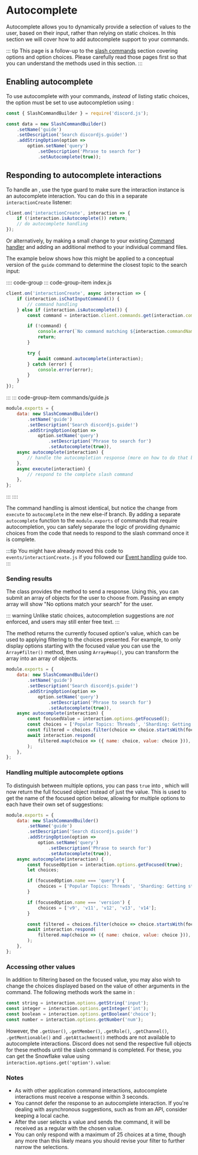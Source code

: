 # Autocomplete

Autocomplete allows you to dynamically provide a selection of values to the user, based on their input, rather than relying on static choices. In this section we will cover how to add autocomplete support to your commands.

::: tip
This page is a follow-up to the [slash commands](/slash-commands/advanced-creation.md) section covering options and option choices. Please carefully read those pages first so that you can understand the methods used in this section.
:::

## Enabling autocomplete

To use autocomplete with your commands, *instead* of listing static choices, the option must be set to use autocompletion using <DocsLink section="builders" path="class/SlashCommandStringOption?scrollTo=setAutocomplete" type="method" />:

```js {9}
const { SlashCommandBuilder } = require('discord.js');

const data = new SlashCommandBuilder()
	.setName('guide')
	.setDescription('Search discordjs.guide!')
	.addStringOption(option =>
		option.setName('query')
			.setDescription('Phrase to search for')
			.setAutocomplete(true));
```

## Responding to autocomplete interactions

To handle an <DocsLink path="class/AutocompleteInteraction"/>, use the <DocsLink path="class/BaseInteraction?scrollTo=isAutocomplete"/> type guard to make sure the interaction instance is an autocomplete interaction. You can do this in a separate `interactionCreate` listener:

<!-- eslint-skip -->

```js
client.on('interactionCreate', interaction => {
	if (!interaction.isAutocomplete()) return;
	// do autocomplete handling
});
```

Or alternatively, by making a small change to your existing [Command handler](/creating-your-bot/command-handling.md) and adding an additional method to your individual command files.

The example below shows how this might be applied to a conceptual version of the `guide` command to determine the closest topic to the search input:

:::: code-group
::: code-group-item index.js
```js {4,13}
client.on('interactionCreate', async interaction => {
	if (interaction.isChatInputCommand()) {
		// command handling
	} else if (interaction.isAutocomplete()) {
		const command = interaction.client.commands.get(interaction.commandName);

		if (!command) {
			console.error(`No command matching ${interaction.commandName} was found.`);
			return;
		}

		try {
			await command.autocomplete(interaction);
		} catch (error) {
			console.error(error);
		}
	}
});
```
:::
::: code-group-item commands/guide.js
```js
module.exports = {
	data: new SlashCommandBuilder()
		.setName('guide')
		.setDescription('Search discordjs.guide!')
		.addStringOption(option =>
			option.setName('query')
				.setDescription('Phrase to search for')
				.setAutocomplete(true)),
	async autocomplete(interaction) {
		// handle the autocompletion response (more on how to do that below)
	},
	async execute(interaction) {
		// respond to the complete slash command
	},
};
```
:::
::::

The command handling is almost identical, but notice the change from `execute` to `autocomplete` in the new else-if branch. By adding a separate `autocomplete` function to the `module.exports` of commands that require autocompletion, you can safely separate the logic of providing dynamic choices from the code that needs to respond to the slash command once it is complete.

:::tip
You might have already moved this code to `events/interactionCreate.js` if you followed our [Event handling](/creating-your-bot/event-handling.md) guide too.
:::

### Sending results

The <DocsLink path="class/AutocompleteInteraction"/> class provides the <DocsLink path="class/AutocompleteInteraction?scrollTo=respond"/> method to send a response. Using this, you can submit an array of <DocsLink path="typedef/ApplicationCommandOptionChoiceData" /> objects for the user to choose from. Passing an empty array will show "No options match your search" for the user.

::: warning
Unlike static choices, autocompletion suggestions are *not* enforced, and users may still enter free text.
:::

The <DocsLink path="class/CommandInteractionOptionResolver?scrollTo=getFocused" /> method returns the currently focused option's value, which can be used to applying filtering to the choices presented. For example, to only display options starting with the focused value you can use the `Array#filter()` method, then using `Array#map()`, you can transform the array into an array of <DocsLink path="typedef/ApplicationCommandOptionChoiceData" /> objects.

```js {10-15}
module.exports = {
	data: new SlashCommandBuilder()
		.setName('guide')
		.setDescription('Search discordjs.guide!')
		.addStringOption(option =>
			option.setName('query')
				.setDescription('Phrase to search for')
				.setAutocomplete(true)),
	async autocomplete(interaction) {
		const focusedValue = interaction.options.getFocused();
		const choices = ['Popular Topics: Threads', 'Sharding: Getting started', 'Library: Voice Connections', 'Interactions: Replying to slash commands', 'Popular Topics: Embed preview'];
		const filtered = choices.filter(choice => choice.startsWith(focusedValue));
		await interaction.respond(
			filtered.map(choice => ({ name: choice, value: choice })),
		);
	},
};
```

### Handling multiple autocomplete options

To distinguish between multiple options, you can pass `true` into <DocsLink path="class/CommandInteractionOptionResolver?scrollTo=getFocused"/>, which will now return the full focused object instead of just the value. This is used to get the name of the focused option below, allowing for multiple options to each have their own set of suggestions:

```js {10-19}
module.exports = {
	data: new SlashCommandBuilder()
		.setName('guide')
		.setDescription('Search discordjs.guide!')
		.addStringOption(option =>
			option.setName('query')
				.setDescription('Phrase to search for')
				.setAutocomplete(true)),
	async autocomplete(interaction) {
		const focusedOption = interaction.options.getFocused(true);
		let choices;

		if (focusedOption.name === 'query') {
			choices = ['Popular Topics: Threads', 'Sharding: Getting started', 'Library: Voice Connections', 'Interactions: Replying to slash commands', 'Popular Topics: Embed preview'];
		}

		if (focusedOption.name === 'version') {
			choices = ['v9', 'v11', 'v12', 'v13', 'v14'];
		}

		const filtered = choices.filter(choice => choice.startsWith(focusedOption.value));
		await interaction.respond(
			filtered.map(choice => ({ name: choice, value: choice })),
		);
	},
};
```

### Accessing other values

In addition to filtering based on the focused value, you may also wish to change the choices displayed based on the value of other arguments in the command. The following methods work the same in <DocsLink path="class/AutocompleteInteraction"/>:

```js
const string = interaction.options.getString('input');
const integer = interaction.options.getInteger('int');
const boolean = interaction.options.getBoolean('choice');
const number = interaction.options.getNumber('num');
```

However, the `.getUser()`, `.getMember()`, `.getRole()`, `.getChannel()`, `.getMentionable()` and `.getAttachment()` methods are not available to autocomplete interactions. Discord does not send the respective full objects for these methods until the slash command is completed. For these, you can get the Snowflake value using `interaction.options.get('option').value`:

### Notes

- As with other application command interactions, autocomplete interactions must receive a response within 3 seconds. 
- You cannot defer the response to an autocomplete interaction. If you're dealing with asynchronous suggestions, such as from an API, consider keeping a local cache.
- After the user selects a value and sends the command, it will be received as a regular <DocsLink path="class/ChatInputCommandInteraction"/> with the chosen value.
- You can only respond with a maximum of 25 choices at a time, though any more than this likely means you should revise your filter to further narrow the selections.
